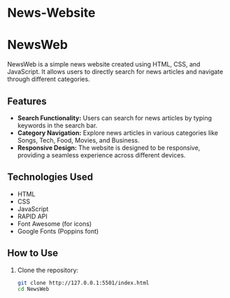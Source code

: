# News-Website
# NewsWeb

NewsWeb is a simple news website created using HTML, CSS, and JavaScript. It allows users to directly search for news articles and navigate through different categories.

## Features

- **Search Functionality:** Users can search for news articles by typing keywords in the search bar.
- **Category Navigation:** Explore news articles in various categories like Songs, Tech, Food, Movies, and Business.
- **Responsive Design:** The website is designed to be responsive, providing a seamless experience across different devices.

## Technologies Used

- HTML
- CSS
- JavaScript
- RAPID API
- Font Awesome (for icons)
- Google Fonts (Poppins font)
  

## How to Use

1. Clone the repository:

   ```bash
   git clone http://127.0.0.1:5501/index.html
   cd NewsWeb
